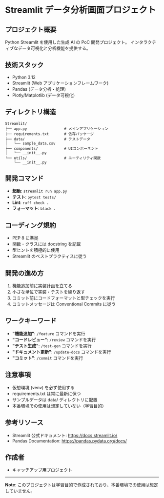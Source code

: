 # Streamlit データ分析画面プロジェクト

## プロジェクト概要

Python Streamlit を使用した生成 AI の PoC 開発プロジェクト。
インタラクティブなデータ可視化と分析機能を提供する。

## 技術スタック

- Python 3.12
- Streamlit (Web アプリケーションフレームワーク)
- Pandas (データ分析・処理)
- Plotly/Matplotlib (データ可視化)

## ディレクトリ構造

```
Streamlit/
├── app.py                 # メインアプリケーション
├── requirements.txt       # 依存パッケージ
├── data/                  # テストデータ
│   └── sample_data.csv
├── components/            # UIコンポーネント
│   └── __init__.py
└── utils/                 # ユーティリティ関数
    └── __init__.py
```

## 開発コマンド

- **起動**: `streamlit run app.py`
- **テスト**: `pytest tests/`
- **Lint**: `ruff check .`
- **フォーマット**: `black .`

## コーディング規約

- PEP 8 に準拠
- 関数・クラスには docstring を記載
- 型ヒントを積極的に使用
- Streamlit のベストプラクティスに従う

## 開発の進め方

1. 機能追加前に実装計画を立てる
2. 小さな単位で実装・テストを繰り返す
3. コミット前にコードフォーマットと型チェックを実行
4. コミットメッセージは Conventional Commits に従う

## ワークキーワード

- **"機能追加"**: `/feature` コマンドを実行
- **"コードレビュー"**: `/review` コマンドを実行
- **"テスト生成"**: `/test-gen` コマンドを実行
- **"ドキュメント更新"**: `/update-docs` コマンドを実行
- **"コミット"**: `/commit` コマンドを実行

## 注意事項

- 仮想環境 (venv) を必ず使用する
- requirements.txt は常に最新に保つ
- サンプルデータは data/ ディレクトリに配置
- 本番環境での使用は想定していない（学習目的）

## 参考リソース

- Streamlit 公式ドキュメント: https://docs.streamlit.io/
- Pandas Documentation: https://pandas.pydata.org/docs/

## 作成者

- キャッチアップ用プロジェクト

---

**Note**: このプロジェクトは学習目的で作成されており、本番環境での使用は想定していません。
